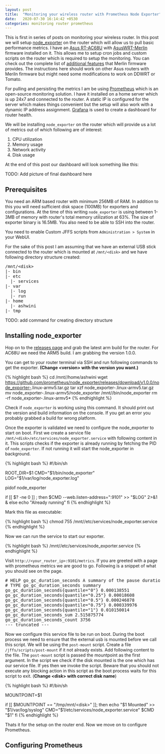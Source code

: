 ```yaml
---
layout: post
title:  "Monitoring your wireless router with Prometheus Node Exporter"
date:   2020-07-30 16:14:42 +0530
categories: monitoring router prometheus
---
```


This is first in series of posts on monitoring your wireless router. In this post we will setup [node_exporter](https://github.com/prometheus/node_exporter) 
on the router which will allow us to pull basic performance metrics. I have an [Asus RT-AC68U](https://www.asus.com/in/Networking/RTAC68U/) with
[AsusWRT-Merlin](https://www.asuswrt-merlin.net/) firmware installed on it. This allows me to setup cron jobs and custom scripts on the router which 
is required to setup the monitoring. You can check out the complete list of [additional features](https://www.asuswrt-merlin.net/features) that Merlin 
firmware provides. The instructions here should work on other Asus routers with Meriln firmware but might need some modifications to work on DDWRT or Tomato.

For pulling and persisting the metrics I am be using [Prometheus](https://prometheus.io) which is an open-source monitoring solution. I have it installed
on a home server which is up 24x7 and connected to the router. A static IP is configured for the server which makes things convenient but the setup
will also work with a dynamic IP address assignment. [Grafana](https://grafana.com/) is used to create a dashboard for router health. 

We will be installing `node_exporter` on the router which will provide us a lot of metrics out of which following are of interest:

1. CPU utilization
2. Memory usage
3. Network activity
4. Disk usage

At the end of this post our dashboard will look something like this:

TODO: Add picture of final dashboard here

## Prerequisites

You need an ARM based router with minimum 256MB of RAM. In addition to this you will need sufficient disk space (100MB) for exporters and configurations.
At the time of this writing `node_exporter` is using between 1-3MB of memory with router's total memory utilization at 63%. The size of exporter binary 
is 16.5MB. You also need to be able to SSH into the router.

You need to enable Custom JFFS scripts from `Administration > System` in your WebUI.

For the sake of this post I am assuming that we have an external USB stick connected to the router which is mounted at `/mnt/<disk>` and we have following 
directory structure created:

<pre>
/mnt/&lt;disk&gt;
|- bin
|- etc
  |- services
|- var
  |- log
  |- run
|- home
  |- ashwini
|- tmp
</pre>

TODO: add command for creating directory structure

## Installing node_exporter

Hop on to the [releases page](https://github.com/prometheus/node_exporter/releases) and grab the latest arm build for the router. For AC68U we need the ARM5
build. I am grabbing the version 1.0.0.

You can get to your router terminal via SSH and run following commands to get the exporter.  **(Change \<version\> with the version you want.)**

{% highlight bash %}
cd /mnt/<disk>/home/ashwini
wget https://github.com/prometheus/node_exporter/releases/download/v1.0.0/node_exporter-<version>.linux-armv5.tar.gz
tar xzf node_exporter-<version>.linux-armv5.tar.gz
mv node_exporter-<version>.linux-armv5/node_exporter /mnt/<disk>/bin/node_exporter
rm -rf node_exporter-<version>.linux-armv5*
{% endhighlight %}

Check if `node_exporter` is working using this command. It should print out the version and build information on the console. If you get an error you probably 
grabbed a build for wrong platform.

Once the exporter is validated we need to configure the node_exporter to start on boot. First we create a service file `/mnt/<disk>/etc/services/node_exporter.service`
with following content in it. This scripts checks if the exporter is already running by fetching the PID of `node_exporter`. If not running it will start the node_exporter
in background.

{% highlight bash %}
#!/bin/sh

ROOT_DIR=$1
CMD="$1/bin/node_exporter"
LOG="$1/var/log/node_exporter.log"

pidof node_exporter

if [[ $? -ne 0 ]] ; then
    $CMD --web.listen-address=":9101" >> "$LOG" 2>&1 &
else
    echo "Already running"
fi
{% endhighlight %}

Mark this file as executable:

{% highlight bash %}
chmod 755 /mnt/<disk>/etc/services/node_exporter.service
{% endhighlight %}

Now we can run the service to start our exporter.

{% highlight bash %}
/mnt/<disk>/etc/services/node_exporter.service
{% endhighlight %}

Visit `http://<your_router_ip>:9101/metrics`. If you are greeted with a page with prometheus metrics we are good to go. Following
is a snippet of what you should see on the page.

<pre>
# HELP go_gc_duration_seconds A summary of the pause duration of garbage collection cycles.
# TYPE go_gc_duration_seconds summary
go_gc_duration_seconds{quantile="0"} 0.000138551
go_gc_duration_seconds{quantile="0.25"} 0.00018608
go_gc_duration_seconds{quantile="0.5"} 0.000246878
go_gc_duration_seconds{quantile="0.75"} 0.000339976
go_gc_duration_seconds{quantile="1"} 0.010150014
go_gc_duration_seconds_sum 2.515875774
go_gc_duration_seconds_count 3756
--- truncated ---
</pre>

Now we configure this service file to be run on boot. During the boot process we need to ensure that the external usb is mounted
before we call this script. We will be using the `post-mount` script. Create a file `/jffs/scripts/post-mount` if it not already 
exists. Add following content to the file. The `post-mount` script is passed the mountpoint as the first argument. In 
the script we check if the disk mounted is the one which has our service file. If yes then we invoke the script. Beware that you
should not execute any blocking action in this script as the boot process waits for this script to exit. (**Change \<disk\> with correct disk name**)

{% highlight bash %}
#!/bin/sh

MOUNTPOINT=$1

if [[ $MOUNTPOINT == "/tmp/mnt/<disk>" ]]; then
    echo "$1 Mounted" >> "$1/var/log/syslog"
    CMD="$1/etc/services/node_exporter.service"
    $CMD "$1"
fi
{% endhighlight %}

Thats it for the setup on the router end. Now we move on to configure Prometheus.

## Configuring Prometheus
